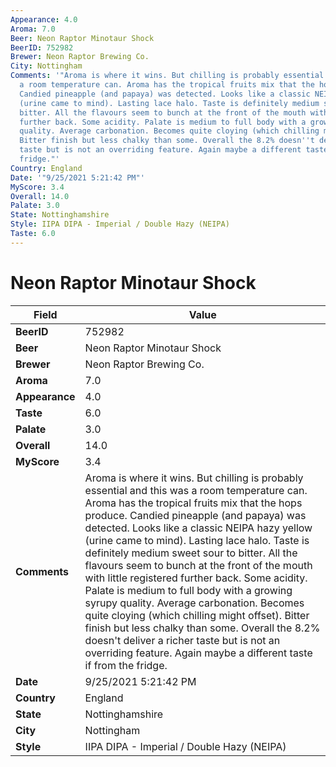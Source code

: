 ```yaml
---
Appearance: 4.0
Aroma: 7.0
Beer: Neon Raptor Minotaur Shock
BeerID: 752982
Brewer: Neon Raptor Brewing Co.
City: Nottingham
Comments: '"Aroma is where it wins. But chilling is probably essential and this was
  a room temperature can. Aroma has the tropical fruits mix that the hops produce.
  Candied pineapple (and papaya) was detected. Looks like a classic NEIPA hazy yellow
  (urine came to mind). Lasting lace halo. Taste is definitely medium sweet sour to
  bitter. All the flavours seem to bunch at the front of the mouth with little registered
  further back. Some acidity. Palate is medium to full body with a growing syrupy
  quality. Average carbonation. Becomes quite cloying (which chilling might offset).
  Bitter finish but less chalky than some. Overall the 8.2% doesn''t deliver a richer
  taste but is not an overriding feature. Again maybe a different taste if from the
  fridge."'
Country: England
Date: '"9/25/2021 5:21:42 PM"'
MyScore: 3.4
Overall: 14.0
Palate: 3.0
State: Nottinghamshire
Style: IIPA DIPA - Imperial / Double Hazy (NEIPA)
Taste: 6.0
---
```


# Neon Raptor Minotaur Shock

| Field         | Value |
|---------------|-------|
| **BeerID** | 752982 |
| **Beer** | Neon Raptor Minotaur Shock |
| **Brewer** | Neon Raptor Brewing Co. |
| **Aroma** | 7.0 |
| **Appearance** | 4.0 |
| **Taste** | 6.0 |
| **Palate** | 3.0 |
| **Overall** | 14.0 |
| **MyScore** | 3.4 |
| **Comments** | Aroma is where it wins. But chilling is probably essential and this was a room temperature can. Aroma has the tropical fruits mix that the hops produce. Candied pineapple (and papaya) was detected. Looks like a classic NEIPA hazy yellow (urine came to mind). Lasting lace halo. Taste is definitely medium sweet sour to bitter. All the flavours seem to bunch at the front of the mouth with little registered further back. Some acidity. Palate is medium to full body with a growing syrupy quality. Average carbonation. Becomes quite cloying (which chilling might offset). Bitter finish but less chalky than some. Overall the 8.2% doesn't deliver a richer taste but is not an overriding feature. Again maybe a different taste if from the fridge. |
| **Date** | 9/25/2021 5:21:42 PM |
| **Country** | England |
| **State** | Nottinghamshire |
| **City** | Nottingham |
| **Style** | IIPA DIPA - Imperial / Double Hazy (NEIPA) |
